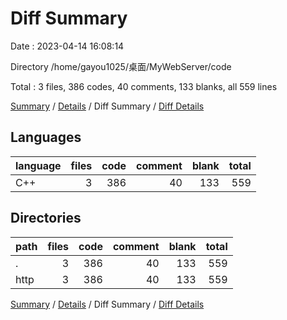 # Diff Summary

Date : 2023-04-14 16:08:14

Directory /home/gayou1025/桌面/MyWebServer/code

Total : 3 files,  386 codes, 40 comments, 133 blanks, all 559 lines

[Summary](results.md) / [Details](details.md) / Diff Summary / [Diff Details](diff-details.md)

## Languages
| language | files | code | comment | blank | total |
| :--- | ---: | ---: | ---: | ---: | ---: |
| C++ | 3 | 386 | 40 | 133 | 559 |

## Directories
| path | files | code | comment | blank | total |
| :--- | ---: | ---: | ---: | ---: | ---: |
| . | 3 | 386 | 40 | 133 | 559 |
| http | 3 | 386 | 40 | 133 | 559 |

[Summary](results.md) / [Details](details.md) / Diff Summary / [Diff Details](diff-details.md)